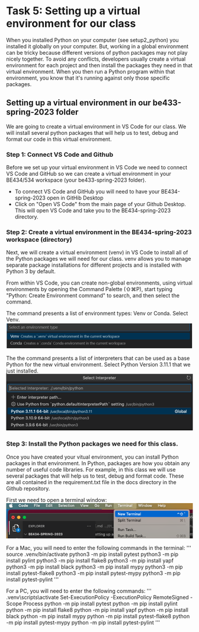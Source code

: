 # Task 5: Setting up a virtual environment for our class

When you installed Python on your computer (see setup2_python) you installed it globally on your computer. But, working in a global environment can be tricky because different versions of python packages may not play nicely together. To avoid any conflicts, developers usually create a virtual environment for each project and then install the packages they need in that virtual environment. When you then run a Python program within that environment, you know that it's running against only those specific packages. 

## Setting up a virtual environment in our be433-spring-2023 folder

We are going to create a virtual environment in VS Code for our class. We will install several python packages that will help us to test, debug and format our code in this virtual environment. 

### Step 1: Connect VS Code and Github

Before we set up your virtual environment in VS Code we need to connect VS Code and GitHub so we can create a virtual environment in your BE434/534 workspace (your be433-spring-2023 folder). 

* To connect VS Code and GitHub you will need to have your BE434-spring-2023 open in GitHib Desktop
* Click on "Open VS Code" from the main page of your Github Desktop. This will open VS Code and take you to the BE434-spring-2023 directory.

### Step 2: Create a virtual environment in the BE434-spring-2023 workspace (directory)

Next, we will create a virtual environment (venv) in VS Code to install all of the Python packages we will need for our class. 
venv allows you to manage separate package installations for different projects and is installed with Python 3 by default.

From within VS Code, you can create non-global environments, using virtual environments by opening the Command Palette (⇧⌘P), start typing "Python: Create Environment command" to search, and then select the command.

The command presents a list of environment types: Venv or Conda. Select Venv.
![1venv](./images/1_venv_select_env_type.png "Selecting a venv type")

The the command presents a list of interpreters that can be used as a base Python for the new virtual environment. Select Python Version 3.11.1 that we just installed.
![2venv](./images/2_venv_select_python_version.png "Selecting a venv python version")


### Step 3: Install the Python packages we need for this class.

Once you have created your vitual environment, you can install Python packages in that environment. In Python, packages are how you obtain any number of useful code libraries. For example, in this class we will use several packages that will help us to test, debug and format code. These are all contained in the requirement.txt file in the docs directory in the Github repository.  

First we need to open a terminal window:
![3venv](./images/vscode_open_terminal.png "Opening a terminal in VS Code")

For a Mac, you will need to enter the following commands in the terminal:
'''
source .venv/bin/activate
python3 -m pip install pytest
python3 -m pip install pylint
python3 -m pip install flake8
python3 -m pip install yapf
python3 -m pip install black
python3 -m pip install mypy
python3 -m pip install pytest-flake8
python3 -m pip install pytest-mypy
python3 -m pip install pytest-pylint
'''

For a PC, you will need to enter the following commands:
'''
.venv\scripts\activate
Set-ExecutionPolicy -ExecutionPolicy RemoteSigned -Scope Process
python -m pip install pytest
python -m pip install pylint
python -m pip install flake8
python -m pip install yapf
python -m pip install black
python -m pip install mypy
python -m pip install pytest-flake8
python -m pip install pytest-mypy
python -m pip install pytest-pylint
'''